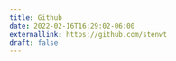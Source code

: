 ```yaml
---
title: Github
date: 2022-02-16T16:29:02-06:00
externallink: https://github.com/stenwt
draft: false
---
```

